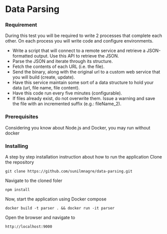 # Data Parsing

### Requirement
During this test you will be required to write 2 processes that complete each
other. On each process you will write code and configure environments.
* Write a script that will connect to a remote service and retrieve a
JSON-formatted output. Use this API to retrieve the JSON.
* Parse the JSON and iterate through its structure.
* Fetch the contents of each URL (i.e. the file).
* Send the binary, along with the original url to a custom web service that
you will build (create, update).
* Have this service maintain some sort of a data structure to hold your data
(url, file name, file content).
* Have this code run every five minutes (configurable).
* If files already exist, do not overwrite them. Issue a warning and save the
file with an incremented suffix (e.g.: fileName_2).

### Prerequisites
Considering you know about Node.js and Docker, you may run without docker
### Installing
A step by step installation instruction about how to run the application
Clone the repository
```
git clone https://github.com/sunilmnagre/data-parsing.git
```
Navigate to the cloned foler
```
npm install
```

Now, start the application using Docker compose
```
docker build -t parser . && docker run -it parser
```
Open the browser and navigate to
```
http://localhost:9000
```